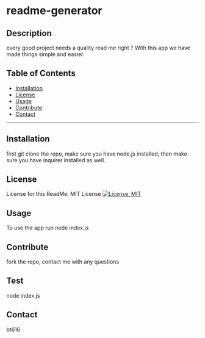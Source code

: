 
  
  # readme-generator

  ## Description
  every good project needs a quality read me right ? With this app we have made things simple and easier. 

  ## Table of Contents
  
  * [Installation](#Installation)
  * [License](#License)
  * [Usage](#Usage)
  * [Contribute](#Contribute)
  * [Contact](#Contact)

  ---

  ## Installation

  first git clone the repo, make sure you have node.js installed, then make sure you have inquirer installed as well.

  ## License

  License for this ReadMe:
  MIT License
  [![License: MIT](https://img.shields.io/badge/License-MIT-yellow.svg)](https://opensource.org/licenses/MIT)




  ## Usage

  
  To use the app 
  run node index.js 

  ## Contribute 
  fork the repo, contact me with any questions

  ## Test 
  node index.js

  ## Contact 
  bt616
 

